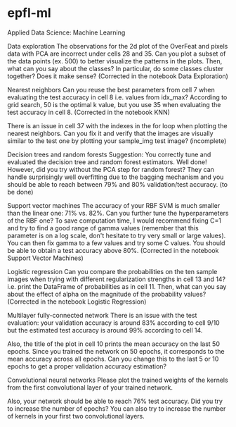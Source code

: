 # epfl-ml
Applied Data Science: Machine Learning

Data exploration
The observations for the 2d plot of the OverFeat and pixels data with PCA are incorrect under cells 28 and 35. Can you plot a subset of the data points (ex. 500) to better visualize the patterns in the plots. Then, what can you say about the classes? In particular, do some classes cluster together? Does it make sense? (Corrected in the notebook Data Exploration)



Nearest neighbors
Can you reuse the best parameters from cell 7 when evaluating the test accuracy in cell 8 i.e. values from idx_max? According to grid search, 50 is the optimal k value, but you use 35 when evaluating the test accuracy in cell 8. (Corrected in the notebook KNN)

There is an issue in cell 37 with the indexes in the for loop when plotting the nearest neighbors. Can you fix it and verify that the images are visually similar to the test one by plotting your  sample_img test image? (incomplete)

Decision trees and random forests
Suggestion: You correctly tune and evaluated the decision tree and random forest estimators. Well done! However, did you try without the PCA step for random forest? They can handle surprisingly well overfitting due to the bagging mechanism and you should be able to reach between 79% and 80% validation/test accuracy. (to be done)

Support vector machines
The accuracy of your RBF SVM is much smaller than the linear one: 71% vs. 82%. Can you further tune the hyperparameters of the RBF one? To save computation time, I would recommend fixing  C=1 and try to find a good range of gamma values (remember that this parameter is on a log scale, don't hesitate to try very small or large values). You can then fix gamma to a few values and try some C values. You should be able to obtain a test accuracy above 80%. (Corrected in the notebook Support Vector Machines)

Logistic regression
Can you compare the probabilities on the ten sample images when trying with different regularization strengths in cell 13 and 14? i.e. print the DataFrame of probabilities as in cell 11. Then, what can you say about the effect of alpha on the magnitude of the probability values? (Corrected in the notebook Logistic Regression)

Multilayer fully-connected network
There is an issue with the test evaluation: your validation accuracy is around 83% according to cell 9/10 but the estimated test accuracy is around 99% according to cell 14.

Also, the title of the plot in cell 10 prints the mean accuracy on the last 50 epochs. Since you trained the network on 50 epochs, it corresponds to the mean accuracy across all epochs. Can you change this to the last 5 or 10 epochs to get a proper validation accuracy estimation?

Convolutional neural networks
Please plot the trained weights of the kernels from the first convolutional layer of your trained network.

Also, your network should be able to reach 76% test accuracy. Did you try to increase the number of epochs? You can also try to increase the number of kernels in your first two convolutional layers.


